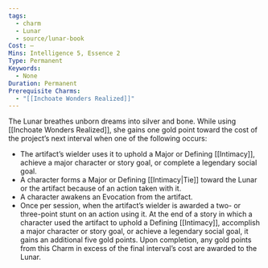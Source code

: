 ```yaml
---
tags:
  - charm
  - Lunar
  - source/lunar-book
Cost: —
Mins: Intelligence 5, Essence 2
Type: Permanent
Keywords:
  - None
Duration: Permanent
Prerequisite Charms:
  - "[[Inchoate Wonders Realized]]"
---
```

The Lunar breathes unborn dreams into silver and bone. While using [[Inchoate Wonders Realized]], she gains one gold point toward the cost of the project’s next interval when one of the following occurs: 
-  The artifact’s wielder uses it to uphold a Major or Defining [[Intimacy]], achieve a major character or story goal, or complete a legendary social goal. 
-  A character forms a Major or Defining [[Intimacy|Tie]] toward the Lunar or the artifact because of an action taken with it. 
-  A character awakens an Evocation from the artifact. 
-  Once per session, when the artifact’s wielder is awarded a two- or three-point stunt on an action using it. At the end of a story in which a character used the artifact to uphold a Defining [[Intimacy]], accomplish a major character or story goal, or achieve a legendary social goal, it gains an additional five gold points. Upon completion, any gold points from this Charm in excess of the final interval’s cost are awarded to the Lunar.